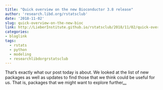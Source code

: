 ```yaml
---
title: "Quick overview on the new Bioconductor 3.8 release"
author: 'research.libd.org/rstatsclub'
date: '2018-11-02'
slug: quick-overview-on-the-new-bioc
link: http://LieberInstitute.github.io/rstatsclub/2018/11/02/quick-overview-on-the-new-bioconductor-3-8-release/
categories:
- bloglink
tags:
  - rstats
  - python
  - modeling
  - researchlibdorgrstatsclub
---
```


That’s exactly what our post today is about. We looked at the list of new packages as well as updates to find those that we think could be useful for us. That is, packages that we might want to explore further[... <i class="fas fa-external-link-alt"></i>](http://LieberInstitute.github.io/rstatsclub/2018/11/02/quick-overview-on-the-new-bioconductor-3-8-release/)

